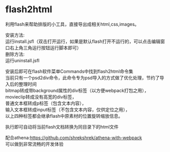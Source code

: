 flash2html
============

利用flash来帮助排版的小工具，直接导出成相关html,css,images。  

安装方法:  
  运行install.jsfl（双击打开运行，如果是默认flash打开不运行的，可以点击编辑窗口右上角三角运行按钮运行脚本即可）  
删除方法:  
  运行uninstall.jsfl  

安装后即可在flash软件菜单Commands中找到flash2html命令集  
当前只有一个psd2div命令，此命令专为psd导入的方式做了优化处理，节约了导入后的整理时间  
bitmap转成带background属性的div标签（以方便webpack打包之用），  
movieclip转成没有高宽的div标签，  
普通文本框转成p标签（包含文本内容），  
输入文本框转成input标签（不包含文本内容，仅供定位之用），  
以上四种标签都会继承flash中原素材的位置旋转缩放信息。  

执行即可自动将当前flash文档转换为同目录下的html文件  

配合athena:https://github.com/shrekshrek/athena-with-webpack  
可以做到非常流畅的开发体验  

